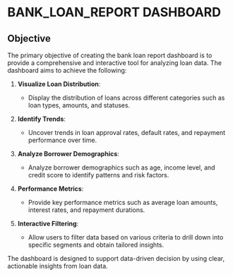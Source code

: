 # BANK_LOAN_REPORT DASHBOARD

## Objective

The primary objective of creating the bank loan report dashboard is to provide a comprehensive and interactive tool for analyzing loan data. The dashboard aims to achieve the following:

1. **Visualize Loan Distribution**:
   - Display the distribution of loans across different categories such as loan types, amounts, and statuses.

2. **Identify Trends**:
   - Uncover trends in loan approval rates, default rates, and repayment performance over time.

3. **Analyze Borrower Demographics**:
   - Analyze borrower demographics such as age, income level, and credit score to identify patterns and risk factors.

4. **Performance Metrics**:
   - Provide key performance metrics such as average loan amounts, interest rates, and repayment durations.

5. **Interactive Filtering**:
   - Allow users to filter data based on various criteria to drill down into specific segments and obtain tailored insights.

The dashboard is designed to support data-driven decision by using clear, actionable insights from loan data.



